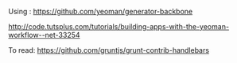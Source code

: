Using :
https://github.com/yeoman/generator-backbone

http://code.tutsplus.com/tutorials/building-apps-with-the-yeoman-workflow--net-33254

To read:
https://github.com/gruntjs/grunt-contrib-handlebars